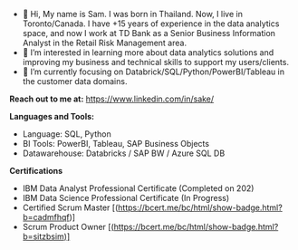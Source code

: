 - 👋 Hi, My name is Sam. I was born in Thailand. Now, I live in Toronto/Canada. I have +15 years of experience in the data analytics space, and now I work at TD Bank as a Senior Business Information Analyst in the Retail Risk Management area.
- 👀 I’m interested in learning more about data analytics solutions and improving my business and technical skills to support my users/clients.
- 🌱 I’m currently focusing on Databrick/SQL/Python/PowerBI/Tableau in the customer data domains.

**Reach out to me at:** 
https://www.linkedin.com/in/sake/

**Languages and Tools:**
- Language: SQL, Python
- BI Tools: PowerBI, Tableau, SAP Business Objects
- Datawarehouse: Databricks / SAP BW / Azure SQL DB

**Certifications**
- IBM Data Analyst Professional Certificate (Completed on 202)
- IBM Data Science Professional Certificate (In Progress)
- Certified Scrum Master [(https://bcert.me/bc/html/show-badge.html?b=cadmfhqf)]
- Scrum Product Owner [[(https://bcert.me/bc/html/show-badge.html?b=sitzbsim)]](url)
<!---
Supasakd/Supasakd is a ✨ special ✨ repository because its `README.md` (this file) appears on your GitHub profile.
You can click the Preview link to take a look at your changes.
--->
